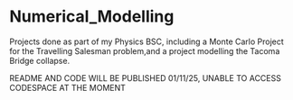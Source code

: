 # Numerical_Modelling
Projects done as part of my Physics BSC, including a Monte Carlo Project for the Travelling Salesman problem,and a project modelling the Tacoma Bridge collapse.


README AND CODE WILL BE PUBLISHED 01/11/25, UNABLE TO ACCESS CODESPACE AT THE MOMENT
